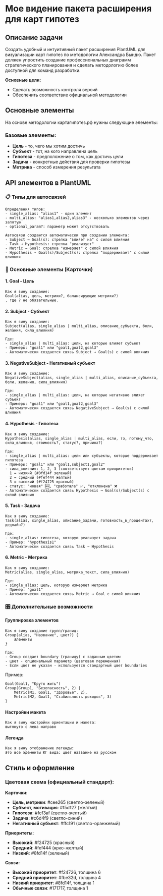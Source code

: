 # Мое видение пакета расширения для карт гипотез

## Описание задачи
Создать удобный и интуитивный пакет расширения PlantUML для визуализации карт гипотез по методологии Александра Бындю. Пакет должен упростить создание профессиональных диаграмм стратегического планирования и сделать методологию более доступной для команд разработки.

**Основные цели:**
- Сделать возможность контроля версий
- Обеспечить соответствие официальной методологии

## Основные элементы
На основе методологии картагипотез.рф нужны следующие элементы:

### Базовые элементы:
- **Цель** - то, чего мы хотим достичь
- **Субъект** - тот, на кого направлена цель
- **Гипотеза** - предположение о том, как достичь цели
- **Задача** - конкретные действия для проверки гипотезы
- **Метрика** - способ измерения результата

## API элементов в PlantUML

### 📋 **Типы для автосвязей**

```
Определения типов:
- single_alias: "alias1" - один элемент
- multi_alias: "alias1,alias2,alias3" - несколько элементов через запятую
- optional_param?: параметр может отсутствовать

Автосвязи создаются автоматически при создании элемента:
- Subject → Goal(s): стрелка "влияет на" с силой влияния
- Task → Hypothesis: стрелка "реализует" 
- Metric → Goal: стрелка "измеряет" с силой влияния
- Hypothesis → Goal(s)/Subject(s): стрелка "поддерживает" с силой влияния
```

### 🎯 Основные элементы (Карточки)

#### 1. Goal - Цель
```
Как я вижу создание:
Goal(alias, цель, метрики?, балансирующие метрики?)
, где ? не обязательные.
```

#### 2. Subject - Субъект
```
Как я вижу создание:
Subject(alias, single_alias | multi_alias, описание_субъекта, боли, желания, сила_влияния)

Где:
- single_alias | multi_alias: цели, на которые влияет субъект
- Примеры: "goal1" или "goal1,goal2,goal3"
- Автоматически создается связь Subject → Goal(s) с силой влияния
```

#### 3. NegativeSubject - Негативный субъект  
```
Как я вижу создание:
NegativeSubject(alias, single_alias | multi_alias, описание_субъекта, боли, желания, сила_влияния)

Где:
- single_alias | multi_alias: цели, на которые негативно влияет субъект
- Примеры: "goal1" или "goal1,goal2,goal3"
- Автоматически создается связь NegativeSubject → Goal(s) с силой влияния
```

#### 4. Hypothesis - Гипотеза
```
Как я вижу создание:
Hypothesis(alias, single_alias | multi_alias, если, то, потому_что, сила_влияния, стоимость?, статус?, причина?)

Где:
- single_alias | multi_alias: цели или субъекты, которые поддерживает гипотеза
- Примеры: "goal1" или "goal1,subject1,goal2"
- сила_влияния: 1, 2, 3 (соответствует цветам приоритетов)
  1 = низкий (#8fd14f зеленый)
  2 = средний (#fef444 желтый) 
  3 = высокий (#f24725 красный)
- статус: "новая" 🆕, "сработала" ✅, "отклонена" ❌
- Автоматически создается связь Hypothesis → Goal(s)/Subject(s) с силой влияния
```

#### 5. Task - Задача
```
Как я вижу создание:
Task(alias, single_alias, описание_задачи, готовность_в_процентах?, дедлайн?)

Где:
- single_alias: гипотеза, которую реализует задача
- Пример: "hypothesis1"
- Автоматически создается связь Task → Hypothesis
```

#### 6. Metric - Метрика
```
Как я вижу создание:
Metric(alias, single_alias, метрика_текст, сила_влияния)

Где:
- single_alias: цель, которую измеряет метрика
- Пример: "goal1"
- Автоматически создается связь Metric → Goal с силой влияния
```

### 🎛️ Дополнительные возможности

#### Группировка элементов
```
Как я вижу создание групп/границ:
Group(alias, "Название", цвет?) {
    Элементы
}

Где:
- Group создает boundary (границу) с заданным цветом
- цвет - опциональный параметр (цветовая переменная)
- Если цвет не указан - используется стандартный цвет boundaries
```
Пример:
```
Goal(Goal1, "Круто жить")
Group(Group1, "Безопасность", 2) {
    Metric(M1, Goal1, "Здоровье", 2),
    Metric(M2, Goal1, "Стабильность доходов", 3)
}
```

#### Настройки макета
```
Как я вижу настройки ориентации и макета:
вытянуто с лева направо
```

#### Легенда
```
Как я вижу отображение легенды:
Это все эдементы КГ вида: цвет название на русском
```

## Стиль и оформление

### Цветовая схема (официальный стандарт):
**Карточки:**
- **Цель, метрики**: #cee265 (светло-зеленый)
- **Субъект, мотивация**: #f5d127 (желтый)  
- **Гипотеза**: #fcf3af (светло-желтый)
- **Задача**: #c6d4f9 (светло-синий)
- **Негативный субъект**: #ffc191 (светло-оранжевый)

**Приоритеты:**
- **Высокий**: #f24725 (красный)
- **Средний**: #fef444 (ярко-желтый)  
- **Низкий**: #8fd14f (зеленый)

**Связи:**
- **Высокий приоритет**: #f24726, толщина 6
- **Средний приоритет**: #fbe32d, толщина 4
- **Низкий приоритет**: #8fd14f, толщина 1
- **Обычные связи**: #171717, толщина 1